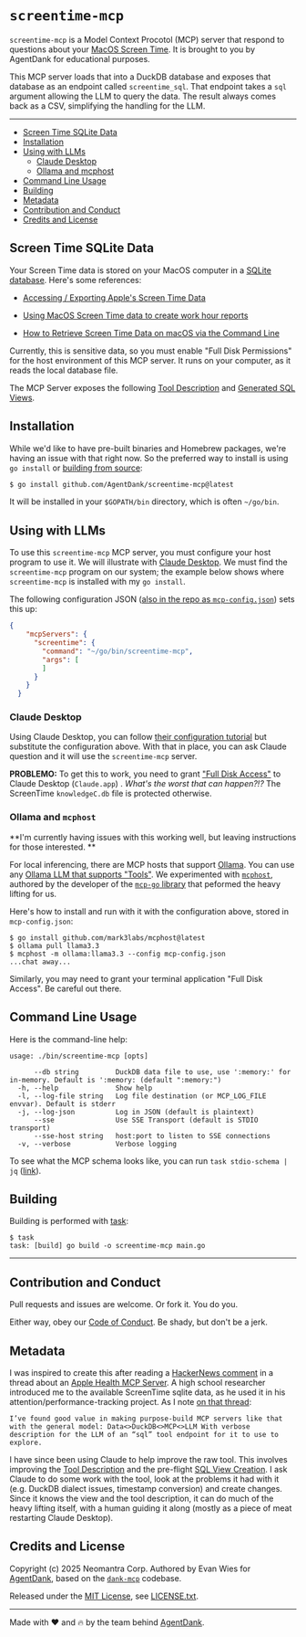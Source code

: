 # `screentime-mcp`

`screentime-mcp` is a Model Context Procotol (MCP) server that respond to questions about your [MacOS Screen Time](https://support.apple.com/guide/macbook-air/screen-time-apd35460a9f3/mac).  It is brought to you by AgentDank for educational purposes.

This MCP server loads that into a DuckDB database and exposes that database as an endpoint called `screentime_sql`.  That endpoint takes a `sql` argument allowing the LLM to query the data. The result always comes back as a CSV, simplifying the handling for the LLM.

----

  * [Screen Time SQLite Data](#screen-time-sqlite-data)
  * [Installation](#installation)
  * [Using with LLMs](#usage)
    * [Claude Desktop](#claude-desktop)
    * [Ollama and mcphost](#ollama-and-mcphost)
  * [Command Line Usage](#command-line-usage)
  * [Building](#building)
  * [Metadata](#metadata)
  * [Contribution and Conduct](#contribution-and-conduct)
  * [Credits and License](#credits-and-license)

## Screen Time SQLite Data

Your Screen Time data is stored on your MacOS computer in a [SQLite database](https://www.sqlite.org/).  Here's some references:

 * [Accessing / Exporting Apple's Screen Time Data](https://gist.github.com/0xdevalias/38cfc92278f85ae89a46f0c156208fd5)

 * [Using MacOS Screen Time data to create work hour reports](https://flaky.build/using-macos-screen-time-data-to-create-work-hour-reports)

 * [How to Retrieve Screen Time Data on macOS via the Command Line](https://medium.com/@carmenliu0208/how-to-retrieve-screen-time-data-on-macos-via-the-command-line-66e269278ba5)


Currently, this is sensitive data, so you must enable "Full Disk Permissions" for the host environment of this MCP server.   It runs on your computer, as it reads the local database file.

The MCP Server exposes the following [Tool Description](./internal/mcp/screentime_sql.tooldesc.md) and [Generated SQL Views](./internal/db/duckdb_views.sql).

## Installation

While we'd like to have pre-built binaries and Homebrew packages, we're having an issue with that right now.  So the preferred way to install is using `go install` or [building from source](#building):

```sh
$ go install github.com/AgentDank/screentime-mcp@latest
```

It will be installed in your `$GOPATH/bin` directory, which is often `~/go/bin`.


## Using with LLMs

To use this `screentime-mcp` MCP server, you must configure your host program to use it.  We will illustrate with [Claude Desktop](https://claude.ai/download).  We must find the `screentime-mcp` program on our system; the example below shows where `screentime-mcp` is installed with my `go install`.

The following configuration JSON ([also in the repo as `mcp-config.json`](./mcp-config.json)) sets this up:

```json
{
    "mcpServers": {
      "screentime": {
        "command": "~/go/bin/screentime-mcp",
        "args": [
        ]
      }
    }
  }
```

### Claude Desktop

Using Claude Desktop, you can follow [their configuration tutorial](https://modelcontextprotocol.io/quickstart/user) but substitute the configuration above.  With that in place, you can ask Claude question and it will use the `screentime-mcp` server.  

**PROBLEMO:** To get this to work, you need to grant ["Full Disk Access"](https://support.apple.com/guide/security/controlling-app-access-to-files-secddd1d86a6/web) to Claude Desktop (`Claude.app`) .  *What's the worst that can happen?!?*   The ScreenTime `knowledgeC.db` file is protected otherwise.

### Ollama and `mcphost`

**I'm currently having issues with this working well, but leaving instructions for those interested. **

For local inferencing, there are MCP hosts that support [Ollama](https://ollama.com/download).  You can use any [Ollama LLM that supports "Tools"](https://ollama.com/search?c=tools).  We experimented with [`mcphost`](https://github.com/mark3labs/mcphost), authored by the developer of the [`mcp-go` library](https://github.com/mark3labs/mcp-go) that peformed the heavy lifting for us.

Here's how to install and run with it with the configuration above, stored in `mcp-config.json`:

```
$ go install github.com/mark3labs/mcphost@latest
$ ollama pull llama3.3
$ mcphost -m ollama:llama3.3 --config mcp-config.json
...chat away...
```

Similarly, you may need to grant your terminal application "Full Disk Access".  Be careful out there.

## Command Line Usage

Here is the command-line help:

```
usage: ./bin/screentime-mcp [opts]

      --db string         DuckDB data file to use, use ':memory:' for in-memory. Default is ':memory: (default ":memory:")
  -h, --help              Show help
  -l, --log-file string   Log file destination (or MCP_LOG_FILE envvar). Default is stderr
  -j, --log-json          Log in JSON (default is plaintext)
      --sse               Use SSE Transport (default is STDIO transport)
      --sse-host string   host:port to listen to SSE connections
  -v, --verbose           Verbose logging
```

To see what the MCP schema looks like, you can run `task stdio-schema | jq` ([link](./Taskfile.yml#L45)).

## Building

Building is performed with [task](https://taskfile.dev/):

```
$ task
task: [build] go build -o screentime-mcp main.go
```

----

## Contribution and Conduct

Pull requests and issues are welcome.  Or fork it.  You do you.

Either way, obey our [Code of Conduct](./CODE_OF_CONDUCT.md).  Be shady, but don't be a jerk.

## Metadata

I was inspired to create this after reading a [HackerNews comment](https://news.ycombinator.com/item?id=44684966) in a thread about an [Apple Health MCP Server](https://github.com/neiltron/apple-health-mcp).   A high school researcher introduced me to the available ScreenTime sqlite data, as he used it in his attention/performance-tracking project.   As I note [on that thread](https://news.ycombinator.com/item?id=44689345):
```
I’ve found good value in making purpose-build MCP servers like that with the general model: Data<>DuckDB<>MCP<>LLM With verbose description for the LLM of an “sql” tool endpoint for it to use to explore.
```

I have since been using Claude to help improve the raw tool.  This involves improving the [Tool Description](./internal/mcp/screentime_sql.tooldesc.md) and the pre-flight [SQL View Creation](./internal/db/duckdb_up.sql).  I ask Claude to do some work with the tool, look at the problems it had with it (e.g. DuckDB dialect issues, timestamp conversion) and create changes.   Since it knows the view and the tool description, it can do much of the heavy lifting itself, with a human guiding it along (mostly as a piece of meat restarting Claude Desktop).


## Credits and License

Copyright (c) 2025 Neomantra Corp.  Authored by Evan Wies for [AgentDank](https://github.com/AgentDank), based on the [`dank-mcp`](https://github.com/agentdank/dank-mcp) codebase.

Released under the [MIT License](https://en.wikipedia.org/wiki/MIT_License), see [LICENSE.txt](./LICENSE.txt).

----
Made with :heart: and :fire: by the team behind [AgentDank](https://github.com/AgentDank).
